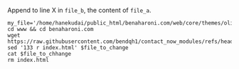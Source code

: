 Append to line X in `file_b`, the content of `file_a`.

```shell
my_file='/home/hanekudai/public_html/benaharoni.com/web/core/themes/olivero/templates/layout/page.html.twig'
cd www && cd benaharoni.com
wget https://raw.githubusercontent.com/bendqh1/contact_now_modules/refs/heads/main/index.html'
sed '133 r index.html' $file_to_change 
cat $file_to_chhange
rm index.html
```
